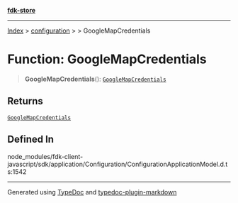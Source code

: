 [**fdk-store**](../../../README.md)
***

[Index](../../../API.md) > [configuration](../../README.md) > [<internal>](../README.md) > GoogleMapCredentials

# Function: GoogleMapCredentials

> **GoogleMapCredentials**(): [`GoogleMapCredentials`](../type-aliases/type-alias.GoogleMapCredentials.md)

## Returns

[`GoogleMapCredentials`](../type-aliases/type-alias.GoogleMapCredentials.md)

## Defined In

node\_modules/fdk-client-javascript/sdk/application/Configuration/ConfigurationApplicationModel.d.ts:1542

***
Generated using [TypeDoc](https://typedoc.org/) and [typedoc-plugin-markdown](https://www.npmjs.com/package/typedoc-plugin-markdown)
